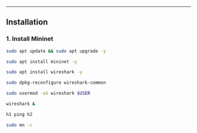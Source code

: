 ---

## **Installation**

### **1. Install Mininet**
```bash
sudo apt update && sudo apt upgrade -y

sudo apt install mininet -y

sudo apt install wireshark -y

sudo dpkg-reconfigure wireshark-common

sudo usermod -aG wireshark $USER

wireshark &

h1 ping h2

sudo mn -c

